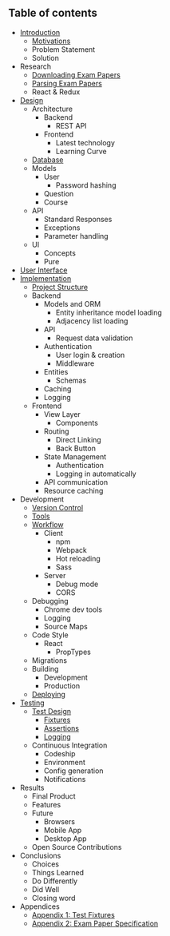 ## Table of contents

* [Introduction](introduction/README.md)
    - [Motivations](/research/report/introduction/Motivations.md)
    - Problem Statement
    - Solution
* Research
    - [Downloading Exam Papers](research/downloading-papers.md)
    - [Parsing Exam Papers](research/parsing-papers.md)
    - React & Redux
* [Design](design/README.md)
    - Architecture
        - Backend
            - REST API
        - Frontend
            - Latest technology
            - Learning Curve
    - [Database](design/Database.md)
    - Models
        - User
            - Password hashing
        - Question
        - Course
    - API
        - Standard Responses
        - Exceptions
        - Parameter handling
    - UI
        - Concepts
        - Pure
* [User Interface](visual/README.md)
* [Implementation](implementation/README.md)
    - [Project Structure](implementation/project-structure.md)
    - Backend
        - Models and ORM
            - Entity inheritance model loading
            - Adjacency list loading
        - API
            - Request data validation
        - Authentication
            - User login & creation
            - Middleware
        - Entities
            - Schemas
        - Caching
        - Logging
    - Frontend
        - View Layer
            - Components
        - Routing
            - Direct Linking
            - Back Button
        - State Management
            - Authentication
            - Logging in automatically
        - API communication
        - Resource caching
* Development
    - [Version Control](development/version-control.md)
    - [Tools](development/tools.md)
    - [Workflow](development/workflow.md)
        - Client
            - npm
            - Webpack
            - Hot reloading
            - Sass
        - Server
            - Debug mode
            - CORS
    - Debugging
         - Chrome dev tools
         - Logging
         - Source Maps
    - Code Style
        - React
            - PropTypes
    - Migrations
    - Building
        - Development
        - Production
    - [Deploying](development/deploying.md)
* [Testing](testing/README.md)
    - [Test Design](testing/test-design.md)
        - [Fixtures](testing/test-design.md#fixtures)
        - [Assertions](testing/test-design.md#assertions)
        - [Logging](testing/test-design.md#logging)
    - Continuous Integration
        - Codeship
        - Environment
        - Config generation 
        - Notifications
* Results
    - Final Product
    - Features
    - Future
        - Browsers
        - Mobile App
        - Desktop App
    - Open Source Contributions
* Conclusions
    - Choices
    - Things Learned
    - Do Differently
    - Did Well
    - Closing word
* Appendices
    - [Appendix 1: Test Fixtures](appendices/Test-Fixtures.md)
    - [Appendix 2: Exam Paper Specification](appendices/Paper-specification.md)